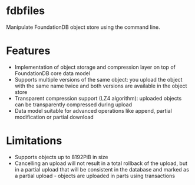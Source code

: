 # fdbfiles
Manipulate FoundationDB object store using the command line.

# Features
- Implementation of object storage and compression layer on top of FoundationDB core data model
- Supports multiple versions of the same object: you upload the object with the same name twice and both versions are available in the object store
- Transparent compression support (LZ4 algorithm): uploaded objects can be transparently compressed during upload
- Data model suitable for advanced operations like append, partial modification or partial download

# Limitations
- Supports objects up to 8192PiB in size
- Cancelling an upload will not result in a total rollback of the upload, but in a partial upload that will be consistent in the database and marked as a partial upload - objects are uploaded in parts using transactions
